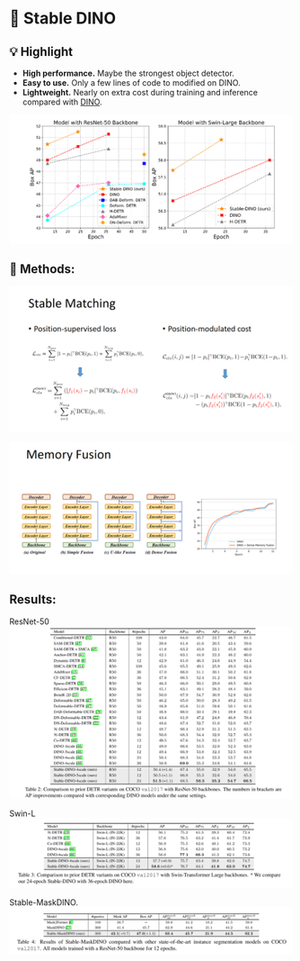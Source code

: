 # :dragon_face: Stable DINO

## :bulb: Highlight
- **High performance.** Maybe the strongest object detector.
- **Easy to use.** Only a few lines of code to modified on DINO.
- **Lightweight.** Nearly on extra cost during training and inference compared with [DINO](https://github.com/IDEA-Research/DINO).

![Performance](assets/performance.png)


## :open_book: Methods:
![stable matching](assets/stable_matching.png)

![memory fusion](assets/memory_fusion.png)

## Results:
ResNet-50
![R50](assets/R50.png)

Swin-L
![swinl](assets/swinl.png)

Stable-MaskDINO. 
![smd](assets/stable_maskdino.png)


